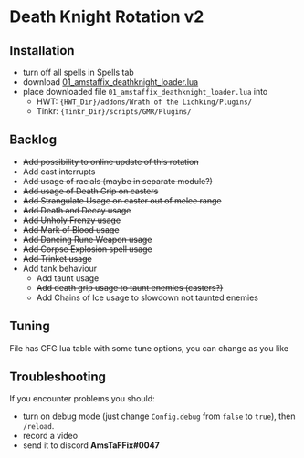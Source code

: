 # Death Knight Rotation v2
## Installation
- turn off all spells in Spells tab
- download [01_amstaffix_deathknight_loader.lua](https://raw.githubusercontent.com/AmsTaFFix/gmr-stuff/main/plugins/wotlk/rotations/deathknight/v2/01_amstaffix_deathknight_loader.lua)
- place downloaded file `01_amstaffix_deathknight_loader.lua` into
  - HWT: `{HWT_Dir}/addons/Wrath of the Lichking/Plugins/`
  - Tinkr: `{Tinkr_Dir}/scripts/GMR/Plugins/`
## Backlog
- ~~Add possibility to online update of this rotation~~
- ~~Add cast interrupts~~
- ~~Add usage of racials (maybe in separate module?)~~
- ~~Add usage of Death Grip on casters~~
- ~~Add Strangulate Usage on caster out of melee range~~
- ~~Add Death and Decay usage~~
- ~~Add Unholy Frenzy usage~~
- ~~Add Mark of Blood usage~~
- ~~Add Dancing Rune Weapon usage~~
- ~~Add Corpse Explosion spell usage~~
- ~~Add Trinket usage~~
- Add tank behaviour
  - Add taunt usage
  - ~~Add death grip usage to taunt enemies (casters?)~~
  - Add Chains of Ice usage to slowdown not taunted enemies
## Tuning
File has CFG lua table with some tune options, you can change as you like
## Troubleshooting
If you encounter problems you should:
- turn on debug mode (just change `Config.debug` from `false` to `true`), then `/reload`.
- record a video
- send it to discord **AmsTaFFix#0047**
